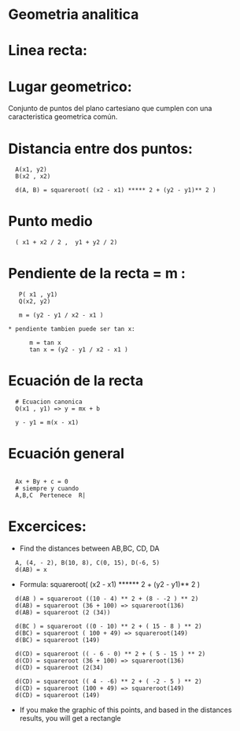 # Geometria analitica

# Linea recta:

# Lugar geometrico:
  Conjunto de puntos del plano cartesiano que  cumplen con una caracteristica
  geometrica común.

# Distancia entre dos puntos:

~~~
  A(x1, y2)
  B(x2 , x2)

  d(A, B) = squareroot( (x2 - x1) ***** 2 + (y2 - y1)** 2 )

~~~
  
# Punto medio

~~~                                      
  ( x1 + x2 / 2 ,  y1 + y2 / 2)                                                                 
~~~

# Pendiente de la recta = m :

~~~
   P( x1 , y1)
   Q(x2, y2)

   m = (y2 - y1 / x2 - x1 )
~~~
    * pendiente tambien puede ser tan x:


~~~
      m = tan x
      tan x = (y2 - y1 / x2 - x1 )

~~~

# Ecuación de la recta

~~~
  # Ecuacion canonica
  Q(x1 , y1) => y = mx + b
  
  y - y1 = m(x - x1)

~~~

# Ecuación general


~~~
   
  Ax + By + c = 0
  # siempre y cuando
  A,B,C  Pertenece  R|
~~~

# Excercices:
* Find the distances between AB,BC, CD, DA  
~~~
  A, (4, - 2), B(10, 8), C(0, 15), D(-6, 5)
  d(AB) = x

~~~
* Formula: squareroot( (x2 - x1) ****** 2 + (y2 - y1)** 2 )


~~~
  d(AB ) = squareroot ((10 - 4) ** 2 + (8 - -2 ) ** 2)
  d(AB) = squareroot (36 + 100) => squareroot(136)
  d(AB) = squareroot (2 (34))
~~~

~~~
  d(BC ) = squareroot ((0 - 10) ** 2 + ( 15 - 8 ) ** 2)
  d(BC) = squareroot ( 100 + 49) => squareroot(149)
  d(BC) = squareroot (149)
~~~

~~~
  d(CD) = squareroot (( - 6 - 0) ** 2 + ( 5 - 15 ) ** 2)
  d(CD) = squareroot (36 + 100) => squareroot(136)
  d(CD) = squareroot (2(34)
~~~

~~~
  d(CD) = squareroot (( 4 - -6) ** 2 + ( -2 - 5 ) ** 2)
  d(CD) = squareroot (100 + 49) => squareroot(149)
  d(CD) = squareroot (149)
~~~

* If you make the graphic of this points, and based in  the distances
  results, you will get a rectangle


